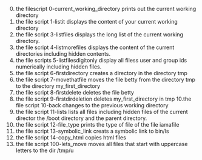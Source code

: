 0. the filescript 0-current_working_directory prints out the current working directory
2. the file script 1-listit displays the content of your current working directory
3. the file script 3-listfiles displays the long list of the current working directory.
4. the file script 4-listmorefiles displays the content of the current directories including hidden contents.
5. the file scripts 5-listfilesdigitonly display all filess user and group ids numerically including hidden files.
6. the file script 6-firstdirectory creates a directory in the directory tmp
7. the file script 7-movethatfile moves the file betty from the directory tmp to the directory my_first_directory
8. the file script 8-firstdelete deletes the file betty
9. the file script 9-firstdirdeletion deletes my_first_directory in tmp
10.the file script 10-back changes to the previous working directory
11. the file script 11-lists lists all files including hidden files of the current director the /boot directory and the parent directory.
12. the file script 12-file_type prints the type of file of the file iamafile
13. the file script 13-symbolic_link creats a symbolic link to bin/ls
14. the file script 14-copy_html copies html files
15. the file script 100-lets_move moves all files that start with uppercase letters to the dir /tmp/u
